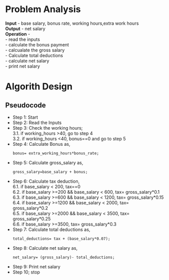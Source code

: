 # Problem Analysis
**Input** - base salary, bonus rate, working hours,extra work hours\
**Output** - net salary\
**Operation** - \
            - read the inputs\
            - calculate the bonus payment\
            - calcualate the gross salary\
            - Calculate total deductions\
            - calculate net salary\
            - print net salary
# Algorith Design
## Pseudocode
+ Step 1: Start
+ Step 2: Read the Inputs
+ Step 3: Check the working hours;\
      3.1. if working_hours >40, go to step 4\
      3.2. if working_hours <40, bonus==0 and go to step 5
+ Step 4: Calculate Bonus as,
     ```
     bonus= extra_working_hours*bonus_rate;
     ```
+ Step 5: Calculate gross_salary as,
  ```
  gross_salary=base_salary + bonus;
  ```
+ Step 6: Calculate tax deduction,\
     6.1. if base_salary < 200, tax==0\
     6.2. if base_salary >=200 && base_salary < 600,  tax= gross_salary\*0.1\
     6.3. if base_salary >=600 && base_salary < 1200,  tax= gross_salary\*0.15\
     6.4. if base_salary >=1200 && base_salary < 2000,  tax= gross_salary\*0.2\
     6.5. if base_salary >=2000 && base_salary < 3500,  tax= gross_salary\*0.25\
     6.6. if base_salary >=3500,  tax= gross_salary*0.3
+ Step 7: Calculate total deductions as,
  ```
  total_deductions= tax + (base_salary*0.07);
  ```
+ Step 8: Calculate net salary as,
  ```
  net_salary= (gross_salary)- total_deductions;
  ```
+ Step 9: Print net salary
+ Step 10; stop


  


  
